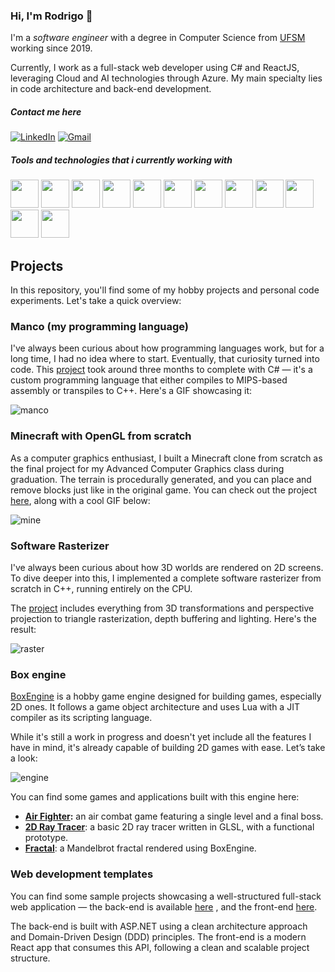 ### **Hi, I'm Rodrigo** 👋

 I'm a _software engineer_ with a degree in Computer Science from [UFSM](https://en.wikipedia.org/wiki/Federal_University_of_Santa_Maria) working since 2019.

Currently, I work as a full-stack web developer using C# and ReactJS, leveraging Cloud and AI technologies through Azure. My main specialty lies in code architecture and back-end development.

##### Contact me here

[![LinkedIn](https://img.shields.io/badge/LinkedIn-0077B5?style=for-the-badge&logo=linkedin&logoColor=white)](https://www.linkedin.com/in/rodrigo-pincolini-amaral-117876191/)
[![Gmail](https://img.shields.io/badge/Gmail-333333?style=for-the-badge&logo=gmail&logoColor=red)](mailto:rodrigopincoliniamaral@gmail.com)

##### Tools and technologies that i currently working with</h2>
<p align="left">
<img src="https://cdn.jsdelivr.net/gh/devicons/devicon@latest/icons/azure/azure-original.svg" width="45" height="45"/>
<img src="https://cdn.jsdelivr.net/gh/devicons/devicon@latest/icons/csharp/csharp-original.svg" width="45" height="45"/>
<img src="https://cdn.jsdelivr.net/gh/devicons/devicon@latest/icons/cplusplus/cplusplus-original.svg" width="45" height="45"/>
<img src="https://cdn.jsdelivr.net/gh/devicons/devicon@latest/icons/react/react-original.svg" width="45" height="45"/>
<img src="https://cdn.jsdelivr.net/gh/devicons/devicon@latest/icons/postgresql/postgresql-original.svg" width="45" height="45"/>
<img src="https://cdn.jsdelivr.net/gh/devicons/devicon@latest/icons/microsoftsqlserver/microsoftsqlserver-original-wordmark.svg" width="45" height="45"/>
<img src="https://cdn.jsdelivr.net/gh/devicons/devicon@latest/icons/javascript/javascript-original.svg" width="45" height="45"/>
<img src="https://cdn.jsdelivr.net/gh/devicons/devicon@latest/icons/typescript/typescript-original.svg" width="45" height="45" />
<img src="https://cdn.jsdelivr.net/gh/devicons/devicon@latest/icons/html5/html5-original.svg" width="45" height="45" />
<img src="https://cdn.jsdelivr.net/gh/devicons/devicon@latest/icons/css3/css3-original.svg" width="45" height="45" />
<img src="https://cdn.jsdelivr.net/gh/devicons/devicon@latest/icons/git/git-original.svg" width="45" height="45" />        
<img src="https://cdn.jsdelivr.net/gh/devicons/devicon@latest/icons/python/python-original.svg" width="45" height="45" />
</p>

## Projects
In this repository, you'll find some of my hobby projects and personal code experiments. Let's take a quick overview:

### Manco (my programming language)

I've always been curious about how programming languages work, but for a long time, I had no idea where to start. Eventually, that curiosity turned into code.
This [project](https://github.com/RodrigoPAml/MancoLanguage) took around three months to complete with C# — it's a custom programming language that either compiles to MIPS-based assembly or transpiles to C++. Here's a GIF showcasing it:

![manco](https://github.com/user-attachments/assets/2f6a0f7f-5571-46d7-8e21-1f9360885f21)


### Minecraft with OpenGL from scratch

As a computer graphics enthusiast, I built a Minecraft clone from scratch as the final project for my Advanced Computer Graphics class during graduation.
The terrain is procedurally generated, and you can place and remove blocks just like in the original game. You can check out the project [here](https://github.com/RodrigoPAml/MinecraftFromScratch), along with a cool GIF below:

![mine](https://github.com/user-attachments/assets/9600adb5-24cd-48ce-a0b4-6123c07cda0c)

### Software Rasterizer

I've always been curious about how 3D worlds are rendered on 2D screens. To dive deeper into this, I implemented a complete software rasterizer from scratch in C++, running entirely on the CPU.

The [project](https://github.com/RodrigoPAml/SoftwareRasterizer) includes everything from 3D transformations and perspective projection to triangle rasterization, depth buffering and lighting. Here's the result:

![raster](https://github.com/user-attachments/assets/264d5c7b-6f64-405d-9c44-5816d3ce1a6b)

### Box engine

[BoxEngine](https://github.com/RodrigoPAml/BoxEngine) is a hobby game engine designed for building games, especially 2D ones. It follows a game object architecture and uses Lua with a JIT compiler as its scripting language.

While it's still a work in progress and doesn't yet include all the features I have in mind, it's already capable of building 2D games with ease. Let’s take a look:

![engine](https://github.com/user-attachments/assets/ff54ca31-1f0b-4fb5-acb4-2b5ed14e17d5)

You can find some games and applications built with this engine here:
- **[Air Fighter](https://github.com/RodrigoPAml/AirFighter):**  an air combat game featuring a single level and a final boss.
- **[2D Ray Tracer](https://github.com/RodrigoPAml/RayTracer2D)**: a basic 2D ray tracer written in GLSL, with a functional prototype.
- **[Fractal](https://github.com/RodrigoPAml/MandelbrotFractal)**: a Mandelbrot fractal rendered using BoxEngine.

### Web development templates

You can find some sample projects showcasing a well-structured full-stack web application — the back-end is available [here](https://github.com/RodrigoPAml/TasksAPI) , and the front-end [here](https://github.com/RodrigoPAml/TasksFront-Vite).

The back-end is built with ASP.NET using a clean architecture approach and Domain-Driven Design (DDD) principles. The front-end is a modern React app that consumes this API, following a clean and scalable project structure.

